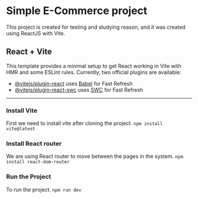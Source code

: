 # Simple E-Commerce project
This project is created for testing and studying reason, and it was created using ReactJS with Vite.

## React + Vite
This template provides a minimal setup to get React working in Vite with HMR and some ESLint rules.
Currently, two official plugins are available:

- [@vitejs/plugin-react](https://github.com/vitejs/vite-plugin-react/blob/main/packages/plugin-react/README.md) uses [Babel](https://babeljs.io/) for Fast Refresh
- [@vitejs/plugin-react-swc](https://github.com/vitejs/vite-plugin-react-swc) uses [SWC](https://swc.rs/) for Fast Refresh

---

### Install Vite
First we need to install vite after cloning the project.
`npm install vite@latest`

### Install React router
We are using React router to move between the pages in the system.
`npm install react-dom-router`

### Run the Project
To run the project.
`npm run dev`
